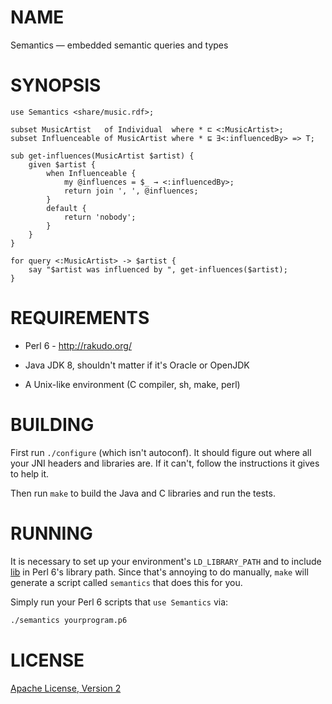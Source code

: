 # NAME

Semantics — embedded semantic queries and types


# SYNOPSIS

```perl6
use Semantics <share/music.rdf>;

subset MusicArtist   of Individual  where * ⊏ <:MusicArtist>;
subset Influenceable of MusicArtist where * ⊑ ∃<:influencedBy> => T;

sub get-influences(MusicArtist $artist) {
    given $artist {
        when Influenceable {
            my @influences = $_ → <:influencedBy>;
            return join ', ', @influences;
        }
        default {
            return 'nobody';
        }
    }
}

for query <:MusicArtist> -> $artist {
    say "$artist was influenced by ", get-influences($artist);
}
```


# REQUIREMENTS

* Perl 6 - <http://rakudo.org/>

* Java JDK 8, shouldn't matter if it's Oracle or OpenJDK

* A Unix-like environment (C compiler, sh, make, perl)


# BUILDING

First run `./configure` (which isn't autoconf). It should figure out where all
your JNI headers and libraries are. If it can't, follow the instructions it
gives to help it.

Then run `make` to build the Java and C libraries and run the tests.


# RUNNING

It is necessary to set up your environment's `LD_LIBRARY_PATH` and to include
[lib](lib) in Perl 6's library path. Since that's annoying to do manually,
`make` will generate a script called `semantics` that does this for you.

Simply run your Perl 6 scripts that `use Semantics` via:

```sh
./semantics yourprogram.p6
```


# LICENSE

[Apache License, Version 2](LICENSE)
